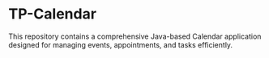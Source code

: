 # TP-Calendar
This repository contains a comprehensive Java-based Calendar application designed for managing events, appointments, and tasks efficiently.
